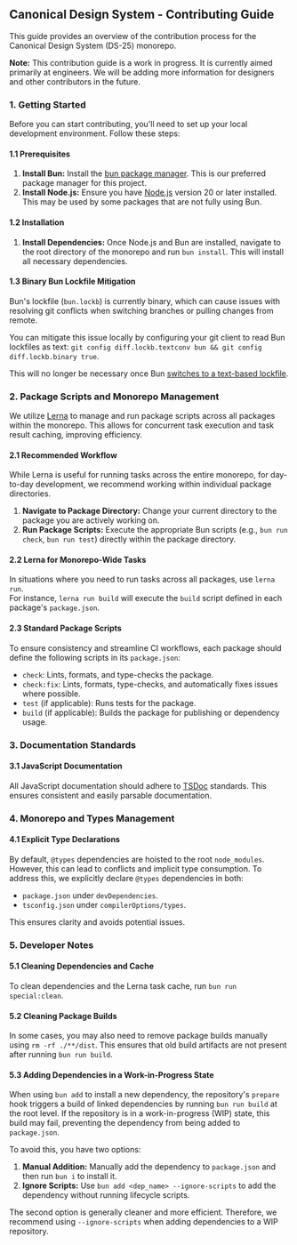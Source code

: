 ## Canonical Design System - Contributing Guide

This guide provides an overview of the contribution process for the Canonical Design System (DS-25) monorepo.

**Note:** This contribution guide is a work in progress. It is currently aimed primarily at engineers. We will be adding
more information for designers and other contributors in the future.

### 1. Getting Started

Before you can start contributing, you'll need to set up your local development environment. Follow these steps:

#### 1.1 Prerequisites

1. **Install Bun:** Install the [bun package manager](https://bun.sh/). This is our preferred package manager for this
   project.
2. **Install Node.js:** Ensure you have [Node.js](https://nodejs.org/en/download/package-manager) version 20 or later
   installed. This may be used by some packages that are not fully using Bun.

#### 1.2 Installation

1. **Install Dependencies:** Once Node.js and Bun are installed, navigate to the root directory of the monorepo and run
   `bun install`. This will install all necessary dependencies.

#### 1.3 Binary Bun Lockfile Mitigation

Bun's lockfile (`bun.lockb`) is currently binary, which can cause issues with resolving git conflicts when switching
branches or pulling changes from remote.

You can mitigate this issue locally by configuring your git client to read Bun lockfiles as text:
`git config diff.lockb.textconv bun && git config diff.lockb.binary true`.

This will no longer be necessary once
Bun [switches to a text-based lockfile](https://github.com/oven-sh/bun/issues/11863).

### 2. Package Scripts and Monorepo Management

We utilize [Lerna](https://lerna.js.org/) to manage and run package scripts across all packages within the monorepo.
This allows for concurrent task execution and task result caching, improving efficiency.

#### 2.1 Recommended Workflow

While Lerna is useful for running tasks across the entire monorepo, for day-to-day development, we recommend working
within individual package directories.

1. **Navigate to Package Directory:** Change your current directory to the package you are actively working on.
2. **Run Package Scripts:** Execute the appropriate Bun scripts (e.g., `bun run check`, `bun run test`) directly within
   the package directory.

#### 2.2 Lerna for Monorepo-Wide Tasks

In situations where you need to run tasks across all packages, use `lerna run`. \
For instance, `lerna run build` will execute the `build` script defined in each package's `package.json`.

#### 2.3 Standard Package Scripts

To ensure consistency and streamline CI workflows, each package should define the following scripts in its
`package.json`:

* `check`: Lints, formats, and type-checks the package.
* `check:fix`: Lints, formats, type-checks, and automatically fixes issues where possible.
* `test` (if applicable): Runs tests for the package.
* `build` (if applicable): Builds the package for publishing or dependency usage.

### 3. Documentation Standards

#### 3.1 JavaScript Documentation

All JavaScript documentation should adhere to [TSDoc](https://tsdoc.org/) standards. This ensures consistent and easily
parsable documentation.

### 4. Monorepo and Types Management

#### 4.1 Explicit Type Declarations

By default, `@types` dependencies are hoisted to the root `node_modules`. However, this can lead to conflicts and
implicit type consumption. To address this, we explicitly declare `@types` dependencies in both:

* `package.json` under `devDependencies`.
* `tsconfig.json` under `compilerOptions/types`.

This ensures clarity and avoids potential issues.

### 5. Developer Notes

#### 5.1 Cleaning Dependencies and Cache

To clean dependencies and the Lerna task cache, run `bun run special:clean`.

#### 5.2 Cleaning Package Builds

In some cases, you may also need to remove package builds manually using `rm -rf ./**/dist`. This ensures that old build
artifacts are not present after running `bun run build`.

#### 5.3 Adding Dependencies in a Work-in-Progress State

When using `bun add` to install a new dependency, the repository's `prepare` hook triggers a build of linked
dependencies by running `bun run build` at the root level. If the repository is in a work-in-progress (WIP) state, this
build may fail, preventing the dependency from being added to `package.json`.

To avoid this, you have two options:

1. **Manual Addition:** Manually add the dependency to `package.json` and then run `bun i` to install it.
2. **Ignore Scripts:** Use `bun add <dep_name> --ignore-scripts` to add the dependency without running lifecycle
   scripts.

The second option is generally cleaner and more efficient. Therefore, we recommend using `--ignore-scripts` when adding
dependencies to a WIP repository.